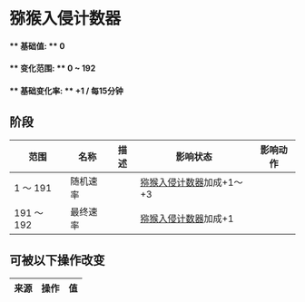 # 猕猴入侵计数器  
#### ** 基础值: ** 0   
#### ** 变化范围: ** 0 ~ 192  
#### ** 基础变化率: ** +1 / 每15分钟  
## 阶段  
范围  |  名称  |  描述  |  影响状态  |  影响动作  
----  |  ----  |  ----  |  ----  |  ----  
1 ～ 191  |  随机速率  |    |  [猕猴入侵计数器](MacaqueRaidCounter.md)加成+1～+3  |    
191 ～ 192  |  最终速率  |    |  [猕猴入侵计数器](MacaqueRaidCounter.md)加成+1  |    
## 可被以下操作改变  
来源  |  操作  |  值  
----  |  ----  |  ----  
